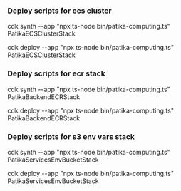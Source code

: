 ### Deploy scripts for ecs cluster
cdk synth --app "npx ts-node bin/patika-computing.ts" PatikaECSClusterStack

cdk deploy --app "npx ts-node bin/patika-computing.ts" PatikaECSClusterStack

### Deploy scripts for ecr stack
cdk synth --app "npx ts-node bin/patika-computing.ts" PatikaBackendECRStack

cdk deploy --app "npx ts-node bin/patika-computing.ts" PatikaBackendECRStack

### Deploy scripts for s3 env vars stack
cdk synth --app "npx ts-node bin/patika-computing.ts" PatikaServicesEnvBucketStack

cdk deploy --app "npx ts-node bin/patika-computing.ts" PatikaServicesEnvBucketStack
